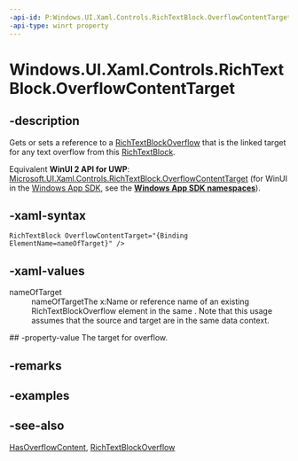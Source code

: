 ```yaml
---
-api-id: P:Windows.UI.Xaml.Controls.RichTextBlock.OverflowContentTarget
-api-type: winrt property
---
```


<!-- Property syntax
public Windows.UI.Xaml.Controls.RichTextBlockOverflow OverflowContentTarget { get;  set; }
-->

# Windows.UI.Xaml.Controls.RichTextBlock.OverflowContentTarget

## -description
Gets or sets a reference to a [RichTextBlockOverflow](richtextblockoverflow.md) that is the linked target for any text overflow from this [RichTextBlock](richtextblock.md).

Equivalent **WinUI 2 API for UWP**: [Microsoft.UI.Xaml.Controls.RichTextBlock.OverflowContentTarget](/windows/winui/api/microsoft.ui.xaml.controls.richtextblock.overflowcontenttarget) (for WinUI in the [Windows App SDK](/windows/apps/windows-app-sdk/), see the **[Windows App SDK namespaces](/windows/windows-app-sdk/api/winrt/)**).

## -xaml-syntax
```xaml
RichTextBlock OverflowContentTarget="{Binding ElementName=nameOfTarget}" />
```


## -xaml-values
<dl><dt>nameOfTarget</dt><dd>nameOfTargetThe x:Name or reference name of an existing RichTextBlockOverflow element in the same . Note that this usage assumes that the source and target are in the same data context.</dd>
</dl>
## -property-value
The target for overflow.

## -remarks

## -examples

## -see-also
[HasOverflowContent](richtextblock_hasoverflowcontent.md), [RichTextBlockOverflow](richtextblockoverflow.md)
